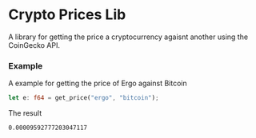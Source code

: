 # Crypto Prices Lib

A library for getting the price a cryptocurrency agaisnt another using the CoinGecko API.

### Example

A example for getting the price of Ergo against Bitcoin

```rust
let e: f64 = get_price("ergo", "bitcoin");
```

The result

```
0.00009592777203047117
```